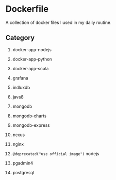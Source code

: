 # Dockerfile

A collection of docker files I used in my daily routine.

## Category

1. docker-app-nodejs

1. docker-app-python

1. docker-app-scala

1. grafana

1. indluxdb

1. java8

1. mongodb

1. mongodb-charts

1. mongodb-express

1. nexus

1. nginx

1. `@deprecated("use official image")` nodejs

1. pgadmin4

1. postgresql

